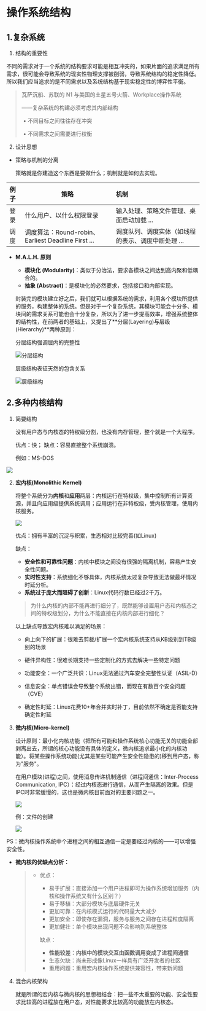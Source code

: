 # 操作系统结构

## 1.复杂系统

1. 结构的重要性

​	不同的需求对于一个系统的结构要求可能是相互冲突的，如果片面的追求满足所有需求，很可能会导致系统的现实性物理支撑被削弱，导致系统结构的稳定性降低。所以我们应当追求的是不同需求以及系统结构基于现实稳定性的博弈性平衡。

> 瓦萨沉船、苏联的 N1 与美国的土星五号火箭、Workplace操作系统
>
> ——复杂系统的构建必须考虑其内部结构
>
> ​		• 不同目标之间往往存在冲突
>
> ​		• 不同需求之间需要进行权衡

2. 设计思想

* 策略与机制的分离

     策略就是你建造这个东西是要做什么；机制就是如何去实现。

| 例子 | 策略                                               | 机制                                               |
| :--- | -------------------------------------------------- | :------------------------------------------------- |
| 登录 | 什么用户、以什么权限登录                           | 输入处理、策略文件管理、桌面启动加载 ...           |
| 调度 | 调度算法：Round-robin、Earliest Deadline First ... | 调度队列、调度实体（如线程的表示、调度中断处理 ... |

* **M.A.L.H.** **原则**

  * **模块化 (Modularity)**：类似于分治法，要求各模块之间达到高内聚和低耦合的。
  * **抽象 (Abstract)**：是模块化的必然要求，包括接口和内部实现。

  ​       封装完的模块建立好之后，我们就可以根据系统的需求，利用各个模块所提供的服务，构建整体的系统。但是对于一个复杂系统，其模块可能会十分多、模块间的需求关系可能也会十分复杂，所以为了进一步提高效率，增强系统整体的结构性，在前两者的基础上，又提出了**分层(Layering)**与**层级(Hierarchy)**两种原则：

  分层结构强调层内的完整性
  
  ![分层结构](图片\4.3.PNG)
  
  层级结构表征天然的包含关系
  
  ![层级结构](图片\4.4.PNG)
  
  
  
  

## 2.多种内核结构

1. 简要结构

   没有用户态与内核态的特权级分割，也没有内存管理，整个就是一个大程序。

   优点：快；      缺点：容易直接整个系统崩溃。

   例如：MS-DOS

![](图片\4.1.PNG)

2. **宏内核(Monolithic Kernel)**

   将整个系统分为**内核**和**应用**两层：内核运行在特权级，集中控制所有计算资源，并且向应用级提供系统调用；应用运行在非特权级，受内核管理，使用内核服务。

   ![](图片\4.5.PNG)

   优点：拥有丰富的沉淀与积累，生态相对比较完善(如Linux)

   缺点：

   * **安全性和可靠性问题**：内核中模块之间没有很强的隔离机制，容易产生安全性问题。
   * **实时性支持**：系统细化不够具体，内核系统太过复杂导致无法做最坏情况时延分析。
   * **系统过于庞大而阻碍了创新**：Linux代码行数已经过2千万。

   >为什么内核的内部不能再进行细分了，既然能够设置用户态和内核态之间的特权级划分，为什么不能直接在内核内部进行细化？

   以上缺点导致宏内核难以满足的场景：

   * 向上向下的扩展：很难去剪裁/扩展一个宏内核系统支持从KB级别到TB级别的场景

   *  硬件异构性：很难长期支持一些定制化的方式去解决一些特定问题

   * 功能安全：一个广泛共识：Linux无法通过汽车安全完整性认证（ASIL-D） 

   * 信息安全：单点错误会导致整个系统出错，而现在有数百个安全问题（CVE） 

   * 确定性时延：Linux花费10+年合并实时补丁，目前依然不确定是否能支持确定性时延

3. **微内核(Micro-kernel)**

   设计原则：最小化内核功能（把所有可能和操作系统核心功能无关的功能全部剥离出去，所谓的核心功能没有具体的定义，微内核追求最小化的内核功能）。将某些操作系统功能(尤其是某些可能产生安全性隐患的)移到用户态，称为"服务"。 

   在用户模块(进程)之间，使用消息传递机制通信（进程间通信：Inter-Process Communication, IPC）：经过内核态进行通信，从而产生隔离的效果。但是IPC时非常缓慢的，这也是微内核目前面对的主要问题之一。

   ![](图片\4.6.PNG)

   例：文件的创建
   
   ![](图片\4.2.PNG)

​		PS：微内核操作系统中个进程之间的相互通信一定是要经过内核的——可以增强安全性。

* **微内核的优缺点分析：**

  > * 优点：
  >
  >   * 易于扩展：直接添加一个用户进程即可为操作系统增加服务（内核和操作系统又有什么区别？）
  >   *  易于移植：大部分模块与底层硬件无关
  >   * 更加可靠：在内核模式运行的代码量大大减少
  >   * 更加安全：即使存在漏洞，服务与服务之间存在进程粒度隔离
  >   * 更加健壮：单个模块出现问题不会影响到系统整体
  >
  >   缺点：
  >
  >   * **性能较差：内核中的模块交互由函数调用变成了进程间通信**
  >   * 生态欠缺：尚未形成像Linux一样具有广泛开发者的社区
  >   * 重用问题：重用宏内核操作系统提供兼容性，带来新问题

4. 混合内核架构

	就是所谓的宏内核与微内核的思想相结合：把一些不太重要的功能、安全性要求比较高的进程放在用户态，对性能要求比较高的功能放在内核态。





